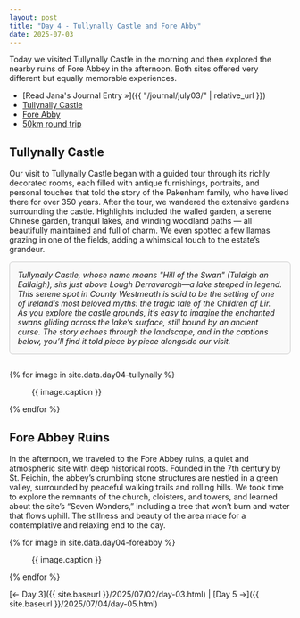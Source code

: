 ```yaml
---
layout: post
title: "Day 4 - Tullynally Castle and Fore Abby"
date: 2025-07-03
---
```


Today we visited Tullynally Castle in the morning and then explored the nearby ruins of Fore Abbey in the afternoon. Both sites offered very different but equally memorable experiences.

- [Read Jana's Journal Entry »]({{ "/journal/july03/" | relative_url }})
- [Tullynally Castle](https://www.tullynallycastle.ie/)
- [Fore Abby](https://heritageireland.ie/places-to-visit/fore-abbey/)
- [50km round trip](https://www.google.com/maps/dir/Weir's+Bar+%26+Restaurant,+Multy,+Mullingar,+Co.+Westmeath,+N91+T9WY/Tullynally+Castle+%26+Gardens,+Road,+Castlepollard,+County+Westmeath/Fore+Abbey,+Fore,+County+Westmeath/@53.6619073,-7.4037545,13437m/data=!3m2!1e3!4b1!4m20!4m19!1m5!1m1!1s0x485dc269aa52fa1b:0xf847b3467fe9ee47!2m2!1d-7.3907611!2d53.6246435!1m5!1m1!1s0x485de87ef6b5986f:0x5fb9e26e7ae91435!2m2!1d-7.3271664!2d53.6835994!1m5!1m1!1s0x485def726f2e474f:0x5e7d9a1ef3f7875f!2m2!1d-7.227154!2d53.683924!3e0?entry=ttu&g_ep=EgoyMDI1MDcxMy4wIKXMDSoASAFQAw%3D%3D)

## Tullynally Castle
Our visit to Tullynally Castle began with a guided tour through its richly decorated rooms, each filled with antique furnishings, portraits, and personal touches that told the story of the Pakenham family, who have lived there for over 350 years. After the tour, we wandered the extensive gardens surrounding the castle. Highlights included the walled garden, a serene Chinese garden, tranquil lakes, and winding woodland paths — all beautifully maintained and full of charm. We even spotted a few llamas grazing in one of the fields, adding a whimsical touch to the estate’s grandeur.

<div style="border: 1px solid #ccc; padding: 1em; border-radius: 6px; background: #f9f9f9; margin-bottom: 2em;">
  <em>Tullynally Castle, whose name means "Hill of the Swan" (Tulaigh an Eallaigh), sits just above Lough Derravaragh—a lake steeped in legend. This serene spot in County Westmeath is said to be the setting of one of Ireland’s most beloved myths: the tragic tale of the Children of Lir. As you explore the castle grounds, it’s easy to imagine the enchanted swans gliding across the lake’s surface, still bound by an ancient curse. The story echoes through the landscape, and in the captions below, you’ll find it told piece by piece alongside our visit.</em>
</div>

{% for image in site.data.day04-tullynally %}
<figure>
  <img src="{{ site.baseurl }}{{ image.src }}" alt="">
  <figcaption>{{ image.caption }}</figcaption>
</figure>
{% endfor %}

## Fore Abbey Ruins
In the afternoon, we traveled to the Fore Abbey ruins, a quiet and atmospheric site with deep historical roots. Founded in the 7th century by St. Feichin, the abbey’s crumbling stone structures are nestled in a green valley, surrounded by peaceful walking trails and rolling hills. We took time to explore the remnants of the church, cloisters, and towers, and learned about the site’s “Seven Wonders,” including a tree that won’t burn and water that flows uphill. The stillness and beauty of the area made for a contemplative and relaxing end to the day.

{% for image in site.data.day04-foreabby %}
<figure>
  <img src="{{ site.baseurl }}{{ image.src }}" alt="">
  <figcaption>{{ image.caption }}</figcaption>
</figure>
{% endfor %}

[← Day 3]({{ site.baseurl }}/2025/07/02/day-03.html) | [Day 5 →]({{ site.baseurl }}/2025/07/04/day-05.html)

